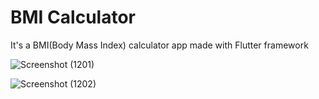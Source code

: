 # BMI Calculator

It's a BMI(Body Mass Index) calculator app made with Flutter framework

![Screenshot (1201)](https://user-images.githubusercontent.com/87477923/180452941-f677ff2a-d092-43b9-9484-de16076596dd.png) 
   
   
   
![Screenshot (1202)](https://user-images.githubusercontent.com/87477923/180453164-a90a0934-fe5b-49c5-8545-6d0353725d83.png)
